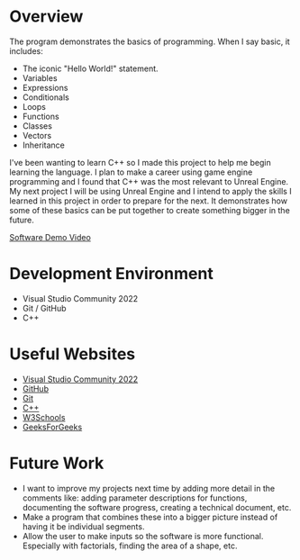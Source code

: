 # Overview

The program demonstrates the basics of programming. When I say basic, it includes:

- The iconic "Hello World!" statement.
- Variables
- Expressions
- Conditionals
- Loops
- Functions
- Classes
- Vectors
- Inheritance

I've been wanting to learn C++ so I made this project to help me begin learning the language. I plan to make a career using game engine programming and I found that C++ was the most relevant to Unreal Engine. My next project I will be using Unreal Engine and I intend to apply the skills I learned in this project in order to prepare for the next. It demonstrates how some of these basics can be put together to create something bigger in the future.

[Software Demo Video](https://youtu.be/lfZYtLAUbjI)

# Development Environment

- Visual Studio Community 2022
- Git / GitHub
- C++

# Useful Websites

- [Visual Studio Community 2022](https://visualstudio.microsoft.com/vs/community/)
- [GitHub](https://github.com)
- [Git](https://git-scm.com/download)
- [C++](https://cplusplus.com)
- [W3Schools](https://www.w3schools.com/cpp/)
- [GeeksForGeeks](https://www.geeksforgeeks.org/ways-copy-vector-c/)

# Future Work

- I want to improve my projects next time by adding more detail in the comments like: adding parameter descriptions for functions, documenting the software progress, creating a technical document, etc.
- Make a program that combines these into a bigger picture instead of having it be individual segments.
- Allow the user to make inputs so the software is more functional. Especially with factorials, finding the area of a shape, etc.
